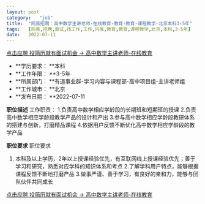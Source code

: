 ```yaml
---
layout:	post
category:	"job"
title:	"网易招聘：高中数学主讲老师-在线教育-教育-教育-课程教学-北京本科3-5年"
tags:	[网易,招聘,面试,找工作,工作,内推,教育,教育,课程教学,北京,本科,3-5年]
date:	2022-07-11
---
```


[点击应聘 投简历就有面试机会 -> 高中数学主讲老师-在线教育](http://mobile.bole.netease.com/bole/boleDetail?id=28205&employeeId=346f03c3cda5f04c&key=all)



- **学历要求： **本科
- **工作年限： **3-5年
- **所属部门： **有道事业群-学习内容与课程部-高中项目组-主讲老师组
- **工作城市： **北京
- **发布日期： **2022-07-11



**职位描述**
工作职责：
1.负责高中数学相应学龄段的长期班和短期班的授课
2.负责高中数学相应学龄段教学产品的设计和产出
3.参与高中数学相应学龄段教研体系的搭建与创新，打磨精品课程
4.依据用户反馈不断优化高中数学相应学龄段的教学产品




**职位要求**
职位要求
1. 本科及以上学历，2年以上授课经验优先，有互联网线上授课经验优先；善于学习和研究，熟悉对应学科的知识体系和考点
2.了解学科用户特点，能够根据课程反馈不断地打磨产品
3.做事严谨、善于学习，有良好的亲和力，能够与团队伙伴共同成长



[点击应聘 投简历就有面试机会 -> 高中数学主讲老师-在线教育](http://mobile.bole.netease.com/bole/boleDetail?id=28205&employeeId=346f03c3cda5f04c&key=all)